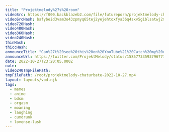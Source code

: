 ```yaml
---
title: "Projektmelody%27s%20room"
videoSrc: https://f000.backblazeb2.com/file/futureporn/projektmelody-chaturbate-2022-10-27.mp4
videoSrcHash: bafybeid3vam3o43zpmyq65tej2yejehtoxfya36q4sxv5giblsatwj2mcu?filename=projektmelody-chaturbate-20221027T232005Z.mp4
video720Hash: 
video480Hash: 
video360Hash: 
video240Hash: 
thinHash: 
thiccHash: 
announceTitle: "Can%27t%20see%20this%20on%20YouTube%21%20Catch%20my%20uncensored%20r%2Fhentaimemes%20review%20on%20CB%20%40%208pm%20CT~"
announceUrl: https://twitter.com/ProjektMelody/status/1585773359379677184
date: 2022-10-27T23:20:05.000Z
note: 
video240TmpFilePath: 
tmpFilePath: /root/projektmelody-chaturbate-2022-10-27.mp4
layout: layouts/vod.njk
tags:
  - memes
  - anime
  - bdsm
  - orgasm
  - moaning
  - laughing
  - cumdrunk
  - lovense-lush
---
```

